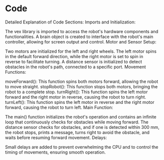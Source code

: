 # Code
Detailed Explanation of Code Sections:
Imports and Initialization:

The vex library is imported to access the robot's hardware components and functionalities.
A brain object is created to interface with the robot's main controller, allowing for screen output and control.
Motor and Sensor Setup:

Two motors are initialized for the left and right wheels. The left motor spins in the default forward direction, while the right motor is set to spin in reverse to facilitate turning.
A distance sensor is initialized to detect obstacles in the robot's path, connected to a specific port.
Movement Functions:

moveForward(): This function spins both motors forward, allowing the robot to move straight.
stopRobot(): This function stops both motors, bringing the robot to a complete stop.
turnRight(): This function spins the left motor forward and the right motor in reverse, causing the robot to turn right.
turnLeft(): This function spins the left motor in reverse and the right motor forward, causing the robot to turn left.
Main Function:

The main() function initializes the robot's operation and contains an infinite loop that continuously checks for obstacles while moving forward.
The distance sensor checks for obstacles, and if one is detected within 300 mm, the robot stops, prints a message, turns right to avoid the obstacle, and waits before resuming forward movement.
Delays:

Small delays are added to prevent overwhelming the CPU and to control the timing of movements, ensuring smooth operation.
